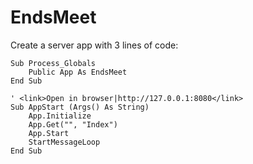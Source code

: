 # EndsMeet
Create a server app with 3 lines of code:
```basic
Sub Process_Globals
	Public App As EndsMeet
End Sub

' <link>Open in browser|http://127.0.0.1:8080</link>
Sub AppStart (Args() As String)
	App.Initialize
	App.Get("", "Index")
	App.Start
	StartMessageLoop
End Sub
```
